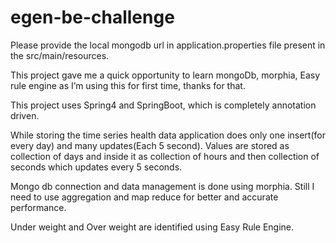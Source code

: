 # egen-be-challenge
Please provide the local mongodb url in application.properties file present in the src/main/resources. 

This project gave me a quick opportunity to learn mongoDb, morphia, Easy rule engine as I’m using this for first time, thanks for that.

This project uses Spring4 and SpringBoot, which is completely annotation driven.

While storing the time series health data application does only one insert(for every day) and many updates(Each 5 second).
Values are stored as collection of days and inside it as collection of hours and then collection of seconds which updates every 5 seconds.


Mongo db connection and data management is done using morphia.
Still I need to use aggregation and map reduce for better and accurate performance.

Under weight and Over weight are identified using Easy Rule Engine.

